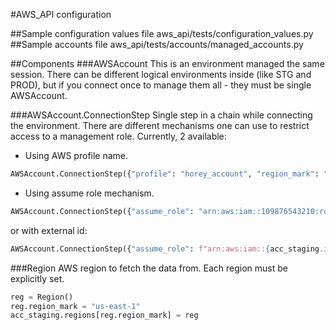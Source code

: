 #AWS_API configuration

##Sample configuration values file
aws_api/tests/configuration_values.py
##Sample accounts file
aws_api/tests/accounts/managed_accounts.py


##Components
###AWSAccount
This is an environment managed the same session. 
There can be different logical environments inside (like STG and PROD), 
but if you connect once to manage them all - they must be single AWSAccount.

###AWSAccount.ConnectionStep
Single step in a chain while connecting the environment. 
There are different mechanisms one can use to restrict access to a management role.
Currently, 2 available: 
* Using AWS profile name.
```python
AWSAccount.ConnectionStep({"profile": "horey_account", "region_mark": "us-east-1"})
```
* Using assume role mechanism.
```python
AWSAccount.ConnectionStep({"assume_role": "arn:aws:iam::109876543210:role/sts-management-role"})
```
or with external id:
```python
AWSAccount.ConnectionStep({"assume_role": f"arn:aws:iam::{acc_staging.id}:role/sts-ec2-management-role", "external_id": "ABCDE123456"})
```

###Region
AWS region to fetch the data from.
Each region must be explicitly set.
```python
reg = Region()
reg.region_mark = "us-east-1"
acc_staging.regions[reg.region_mark] = reg
```


